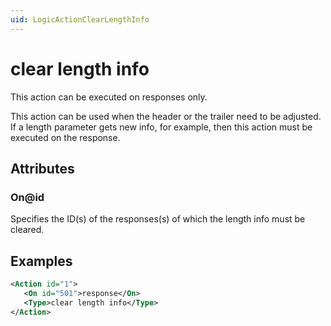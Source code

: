 ```yaml
---
uid: LogicActionClearLengthInfo
---
```


# clear length info

This action can be executed on responses only.

This action can be used when the header or the trailer need to be adjusted. If a length parameter gets new info, for example, then this action must be executed on the response.

## Attributes

### On@id

Specifies the ID(s) of the responses(s) of which the length info must be cleared.

## Examples

```xml
<Action id="1">
   <On id="501">response</On>
   <Type>clear length info</Type>
</Action>
```
